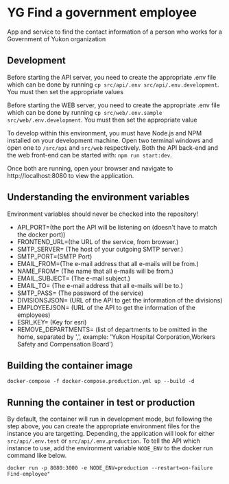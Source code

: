 # YG Find a government employee
App and service to find the contact information of a person who works for a Government of Yukon organization

## Development

Before starting the API server, you need to create the appropriate .env file which can be done by running `cp src/api/.env src/api/.env.development`. You must then set the appropriate values

Before starting the WEB server, you need to create the appropriate .env file which can be done by running `cp src/web/.env.sample src/web/.env.development`. You must then set the appropriate value

To develop within this environment, you must have Node.js and NPM installed on your development machine. Open two terminal windows and open one to `/src/api` and `src/web` respectively. Both the API back-end and the web front-end can be started with: `npm run start:dev`.

Once both are running, open your browser and navigate to http://localhost:8080 to view the application.

## Understanding the environment variables

Environment variables should never be checked into the repository! 

- API_PORT=(the port the API will be listening on (doesn't have to match the docker port))
- FRONTEND_URL=(the URL of the service, from browser.)
- SMTP_SERVER= (The host of your outgoing SMTP server.)
- SMTP_PORT=(SMTP Port)
- EMAIL_FROM=(The e-mail address that all e-mails will be from.)
- NAME_FROM= (The name that all e-mails will be from.)
- EMAIL_SUBJECT= (The  e-mail subject.)
- EMAIL_TO= (The e-mail address that all e-mails will be to.)
- SMTP_PASS= (The password of the service)
- DIVISIONSJSON= (URL of the API to get the information of the divisions)
- EMPLOYEEJSON= (URL of the API to get the information of the employees)
- ESRI_KEY= (Key for esri)
- REMOVE_DEPARTMENTS= (list of departments to be omitted in the home, separated by ',', example: 'Yukon Hospital Corporation,Workers Safety and Compensation Board')

## Building the container image

`docker-compose -f docker-compose.production.yml up --build -d`

## Running the container in test or production

By default, the container will run in development mode, but following the step above, you can create the appropriate environment files for the instance you are targetting. Depending, the application will look for either `src/api/.env.test` or `src/api/.env.production`. To tell the API which instance to use, add the environment variable `NODE_ENV` to the docker run command like below.


`docker run -p 8080:3000 -e NODE_ENV=production --restart=on-failure Find-employee"`